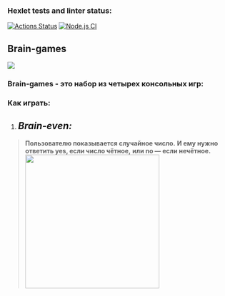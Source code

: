 ### Hexlet tests and linter status:
[![Actions Status](https://github.com/usernaimandrey/frontend-project-lvl1/workflows/hexlet-check/badge.svg)](https://github.com/usernaimandrey/frontend-project-lvl1/actions)
[![Node.js CI](https://github.com/usernaimandrey/frontend-project-lvl1/actions/workflows/node.js.yml/badge.svg)](https://github.com/usernaimandrey/frontend-project-lvl1/actions/workflows/node.js.yml)
## **Brain-games**
<a href="https://codeclimate.com/github/usernaimandrey/frontend-project-lvl1/maintainability"><img src="https://api.codeclimate.com/v1/badges/96bd2726f3fc9b72a08b/maintainability" /></a>

### **Brain-games** - это набор из четырех консольных игр:
### Как играть:
1. ## *Brain-even:*
> **Пользователю показывается случайное число.** 
> **И ему нужно ответить yes, если число чётное,** 
> **или no — если нечётное.**
<a href="https://asciinema.org/a/405124" target="_blank"><img src="https://asciinema.org/a/405124.svg" height="300" /></a>
